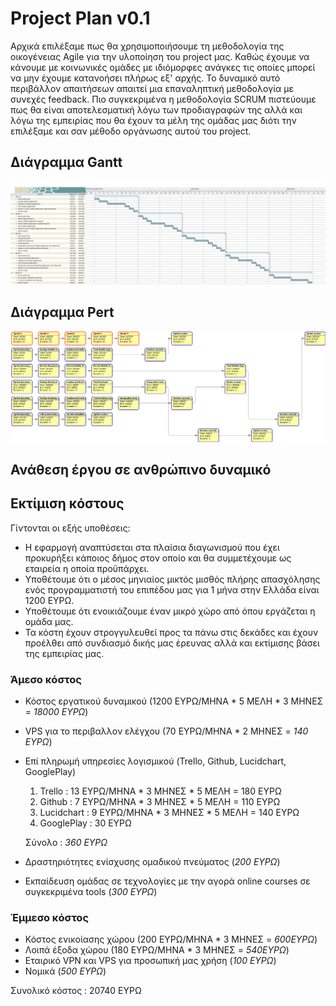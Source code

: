 # Project Plan v0.1

Αρχικά επιλέξαμε πως θα χρησιμοποιήσουμε τη μεθοδολογία της οικογένειας Agile για την υλοποίηση του project μας. Καθώς έχουμε να κάνουμε με κοινωνικές ομάδες με ιδιόμορφες ανάγκες τις οποίες μπορεί να μην έχουμε κατανοήσει πλήρως εξ' αρχής. Το δυναμικό αυτό περιβάλλον απαιτήσεων απαιτεί μια επαναληπτική μεθοδολογία με συνεχές feedback. Πιο συγκεκριμένα η μεθοδολογία SCRUM πιστεύουμε πως θα είναι αποτελεσματική λόγω των προδιαγραφών της αλλά και λόγω της εμπειρίας που θα έχουν τα μέλη της ομάδας μας διότι την επιλέξαμε και σαν μέθοδο οργάνωσης αυτού του project.

## Διάγραμμα Gantt
![Gantt chart](images/Project-plan-gantt-chart.png)

## Διάγραμμα Pert
![Pert chart](images/Project-plan-pertt-chart.png)

## Ανάθεση έργου σε ανθρώπινο δυναμικό

## Εκτίμιση κόστους
Γίντονται οι εξής υποθέσεις:
* Η εφαρμογή αναπτύσεται στα πλαίσια διαγωνισμού που έχει προκυρήξει κάποιος δήμος στον οποίο και θα συμμετέχουμε ως εταιρεία η οποία προϋπάρχει.
* Υποθέτουμε ότι ο μέσος μηνιαίος μικτός μισθός πλήρης απασχόλησης ενός προγραμματιστή του επιπέδου μας για 1 μήνα στην Ελλάδα είναι 1200 ΕΥΡΩ.
* Υποθέτουμε ότι ενοικιάζουμε έναν μικρό χώρο από όπου εργάζεται η ομάδα μας.
* Τα κόστη έχουν στρογγυλευθεί προς τα πάνω στις δεκάδες και έχουν προέλθει από συνδιασμό δικής μας έρευνας αλλά και εκτίμισης βάσει της εμπειρίας μας.

### Άμεσο κόστος
* Κόστος εργατικού δυναμικού (1200 ΕΥΡΩ/ΜΗΝΑ * 5 ΜΕΛΗ * 3 ΜΗΝΕΣ = *18000 ΕΥΡΩ*)
* VPS για το περιβαλλον ελέγχου (70 ΕΥΡΩ/ΜΗΝΑ * 2 ΜΗΝΕΣ = *140 ΕΥΡΩ*)
* Επί πληρωμή υπηρεσίες λογισμικού (Trello, Github, Lucidchart, GooglePlay)
    1. Trello : 13 ΕΥΡΩ/ΜΗΝΑ * 3 ΜΗΝΕΣ * 5 ΜΕΛΗ = 180 ΕΥΡΩ
    2. Github : 7 ΕΥΡΩ/ΜΗΝΑ * 3 ΜΗΝΕΣ * 5 ΜΕΛΗ = 110 ΕΥΡΩ
    3. Lucidchart : 9 ΕΥΡΩ/ΜΗΝΑ * 3 ΜΗΝΕΣ * 5 ΜΕΛΗ = 140 ΕΥΡΩ
    4. GooglePlay : 30 ΕΥΡΩ

    Σύνολο : *360 ΕΥΡΩ*
* Δραστηριότητες ενίσχυσης ομαδικού πνεύματος (*200 ΕΥΡΩ*)
* Εκπαίδευση ομάδας σε τεχνολογίες με την αγορά online courses σε συγκεκριμένα tools (*300 ΕΥΡΩ*)

### Έμμεσο κόστος
* Κόστος ενικοίασης χώρου (200 ΕΥΡΩ/ΜΗΝΑ * 3 ΜΗΝΕΣ = *600ΕΥΡΩ*)
* Λοιπά έξοδα χώρου (180 ΕΥΡΩ/ΜΗΝΑ * 3 ΜΗΝΕΣ = *540ΕΥΡΩ*)
* Εταιρικό VPN και VPS για προσωπική μας χρήση (*100 ΕΥΡΩ*)
* Νομικά (*500 ΕΥΡΩ*)


Συνολικό κόστος : 20740 ΕΥΡΩ